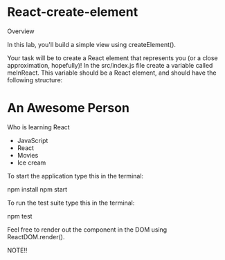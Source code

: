 # React-create-element

Overview

In this lab, you'll build a simple view using createElement().


Your task will be to create a React element that represents you (or a close approximation, hopefully)! In the src/index.js file create a variable called meInReact. This variable should be a React element, and should have the following structure:

<div class="me">
  <h1>An Awesome Person</h1>
  <p>Who is learning React</p>
  
  <ul class="my-interests">
    <li>JavaScript</li>
    <li>React</li>
    <li>Movies</li>
    <li>Ice cream</li>
  </ul>
</div>

To start the application type this in the terminal:

npm install
npm start

To run the test suite type this in the terminal:

npm test

Feel free to render out the component in the DOM using ReactDOM.render().

NOTE!!